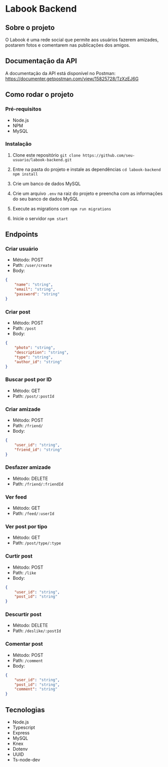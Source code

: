 # Labook Backend

## Sobre o projeto

O Labook é uma rede social que permite aos usuários fazerem amizades, postarem fotos e comentarem nas publicações dos amigos.

## Documentação da API

A documentação da API está disponível no Postman: https://documenter.getpostman.com/view/15825728/TzXzEJ6G

## Como rodar o projeto

### Pré-requisitos

- Node.js
- NPM
- MySQL

### Instalação

1. Clone este repositório
`git clone https://github.com/seu-usuario/labook-backend.git`

2. Entre na pasta do projeto e instale as dependências
 `cd labook-backend npm install`

3. Crie um banco de dados MySQL
4. Crie um arquivo `.env` na raiz do projeto e preencha com as informações do seu banco de dados MySQL
5. Execute as migrations com `npm run migrations`
6. Inicie o servidor `npm start`

## Endpoints

### Criar usuário

- Método: POST
- Path: `/user/create`
- Body:
```json
{
    "name": "string",
    "email": "string",
    "password": "string"
}
```

### Criar post

- Método: POST
- Path: `/post`
- Body:
```json
{
    "photo": "string",
    "description": "string",
    "type": "string",
    "author_id": "string"
}
```
### Buscar post por ID

- Método: GET
- Path: `/post/:postId`

### Criar amizade

- Método: POST
- Path: `/friend/`
- Body:
```json
{
    "user_id": "string",
    "friend_id": "string"
}
```

### Desfazer amizade

- Método: DELETE
- Path: `/friend/:friendId`

### Ver feed

- Método: GET
- Path: `/feed/:userId`

### Ver post por tipo

- Método: GET
- Path: `/post/type/:type`

### Curtir post

- Método: POST
- Path: `/like`
- Body:
```json
{
    "user_id": "string",
    "post_id": "string"
}
```

### Descurtir post

- Método: DELETE
- Path: `/deslike/:postId`

### Comentar post

- Método: POST
- Path: `/comment`
- Body:
```json
{
    "user_id": "string",
    "post_id": "string",
    "comment": "string"
}
```

## Tecnologias

- Node.js
- Typescript
- Express
- MySQL
- Knex
- Dotenv
- UUID
- Ts-node-dev


